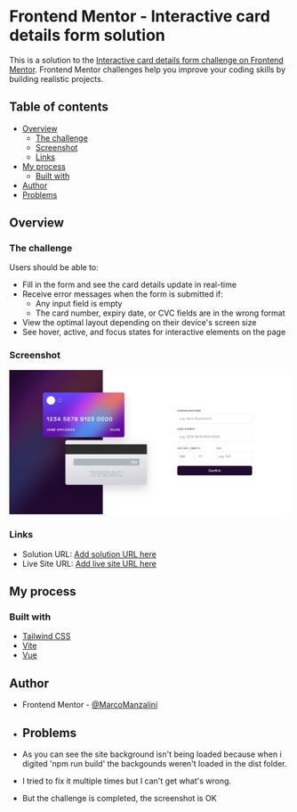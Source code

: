 # Frontend Mentor - Interactive card details form solution

This is a solution to the [Interactive card details form challenge on Frontend Mentor](https://www.frontendmentor.io/challenges/interactive-card-details-form-XpS8cKZDWw). Frontend Mentor challenges help you improve your coding skills by building realistic projects. 

## Table of contents

- [Overview](#overview)
  - [The challenge](#the-challenge)
  - [Screenshot](#screenshot)
  - [Links](#links)
- [My process](#my-process)
  - [Built with](#built-with)
- [Author](#author)
- [Problems](#problems)


## Overview

### The challenge

Users should be able to:

- Fill in the form and see the card details update in real-time
- Receive error messages when the form is submitted if:
  - Any input field is empty
  - The card number, expiry date, or CVC fields are in the wrong format
- View the optimal layout depending on their device's screen size
- See hover, active, and focus states for interactive elements on the page

### Screenshot

![](./src/design/result.jpeg)


### Links

- Solution URL: [Add solution URL here](https://github.com/MarcoManzalini/FEM_interactive_card_form/)
- Live Site URL: [Add live site URL here](https://github.com/MarcoManzalini/FEM_interactive_card_form/m)

## My process

### Built with

- [Tailwind CSS](https://tailwindcss.com)
- [Vite](https://vitejs.dev)
- [Vue](https://vuejs.org)

## Author
- Frontend Mentor - [@MarcoManzalini](https://www.frontendmentor.io/profile/MarcoManzalini)

- ## Problems
- As you can see the site background isn't being loaded because when i digited 'npm run build' the backgounds weren't loaded in the dist folder.
- I tried to fix it multiple times but I can't get what's wrong.
- But the challenge is completed, the screenshot is OK 
